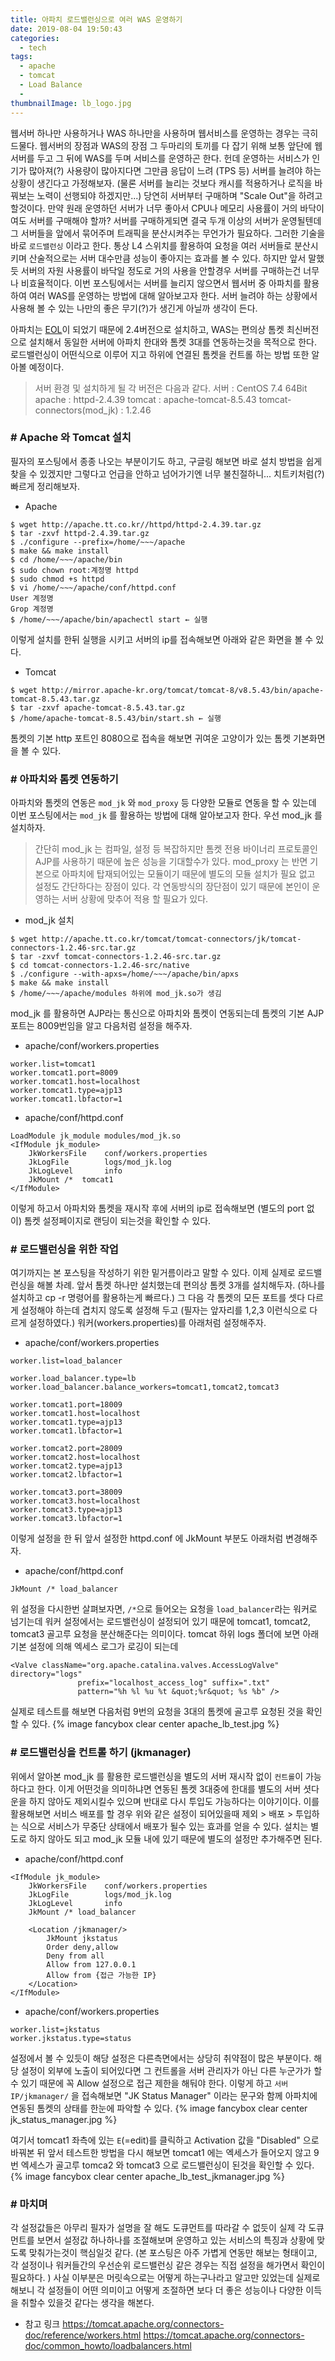 ```yaml
---
title: 아파치 로드밸런싱으로 여러 WAS 운영하기
date: 2019-08-04 19:50:43
categories:
  - tech
tags: 
  - apache
  - tomcat
  - Load Balance
  - 
thumbnailImage: lb_logo.jpg
---
```

웹서버 하나만 사용하거나 WAS 하나만을 사용하며 웹서비스를 운영하는 경우는 극히 드물다. 웹서버의 장점과 WAS의 장점 그 두마리의 토끼를 다 잡기 위해 보통 앞단에 웹서버를 두고 그 뒤에 WAS를 두며 서비스를 운영하곤 한다. 헌데 운영하는 서비스가 인기가 많아져(?) 사용량이 많아지다면 그만큼 응답이 느려 (TPS 등) 서버를 늘려야 하는 상황이 생긴다고 가정해보자.<!--more --> (물론 서버를 늘리는 것보다 캐시를 적용하거나 로직을 바꿔보는 노력이 선행되야 하겠지만...) 당연히 서버부터 구매하며 "Scale Out"을 하려고 할것이다. 만약 원래 운영하던 서버가 너무 좋아서 CPU나 메모리 사용률이 거의 바닥이여도 서버를 구매해야 할까?
서버를 구매하게되면 결국 두개 이상의 서버가 운영될텐데 그 서버들을 앞에서 묶어주며 트래픽을 분산시켜주는 무언가가 필요하다. 그러한 기술을 바로 `로드밸런싱` 이라고 한다. 통상 L4 스위치를 활용하여 요청을 여러 서버들로 분산시키며 산술적으로는 서버 대수만큼 성능이 좋아지는 효과를 볼 수 있다.
하지만 앞서 말했듯 서버의 자원 사용률이 바닥일 정도로 거의 사용을 안할경우 서버를 구매하는건 너무나 비효율적이다. 이번 포스팅에서는 서버를 늘리지 않으면서 웹서버 중 아파치를 활용하여 여러 WAS를 운영하는 방법에 대해 알아보고자 한다. 서버 늘려야 하는 상황에서 사용해 볼 수 있는 나만의 좋은 무기(?)가 생긴게 아닐까 생각이 든다.

아파치는 [EOL](https://httpd.apache.org/#apache-httpd-22-end-of-life-2018-01-01)이 되었기 때문에 2.4버전으로 설치하고, WAS는 편의상 톰켓 최신버전으로 설치해서 동일한 서버에 아파치 한대와 톰켓 3대를 연동하는것을 목적으로 한다. 로드밸런싱이 어떤식으로 이루어 지고 하위에 연결된 톰켓을 컨트롤 하는 방법 또한 알아볼 예정이다.

> 서버 환경 및 설치하게 될 각 버전은 다음과 같다.
서버 : CentOS 7.4 64Bit
apache : httpd-2.4.39
tomcat : apache-tomcat-8.5.43
tomcat-connectors(mod_jk) : 1.2.46

### # Apache 와 Tomcat 설치
필자의 포스팅에서 종종 나오는 부분이기도 하고, 구글링 해보면 바로 설치 방법을 쉽게 찾을 수 있겠지만 그렇다고 언급을 안하고 넘어가기엔 너무 불친절하니... 치트키처럼(?) 빠르게 정리해보자.
- Apache
```
$ wget http://apache.tt.co.kr//httpd/httpd-2.4.39.tar.gz
$ tar -zxvf httpd-2.4.39.tar.gz
$ ./configure --prefix=/home/~~~/apache
$ make && make install
$ cd /home/~~~/apache/bin
$ sudo chown root:계정명 httpd
$ sudo chmod +s httpd
$ vi /home/~~~/apache/conf/httpd.conf
User 계정명
Grop 계정명
$ /home/~~~/apache/bin/apachectl start ← 실행
```
이렇게 설치를 한뒤 실행을 시키고 서버의 ip를 접속해보면 아래와 같은 화면을 볼 수 있다.

- Tomcat
```
$ wget http://mirror.apache-kr.org/tomcat/tomcat-8/v8.5.43/bin/apache-tomcat-8.5.43.tar.gz
$ tar -zxvf apache-tomcat-8.5.43.tar.gz
$ /home/apache-tomcat-8.5.43/bin/start.sh ← 실행
```
톰켓의 기본 http 포트인 8080으로 접속을 해보면 귀여운 고양이가 있는 톰켓 기본화면을 볼 수 있다.

### # 아파치와 톰켓 연동하기
아파치와 톰켓의 연동은 `mod_jk` 와 `mod_proxy` 등 다양한 모듈로 연동을 할 수 있는데 이번 포스팅에서는 `mod_jk` 를 활용하는 방법에 대해 알아보고자 한다. 우선 mod_jk 를 설치하자.
> 간단히 mod_jk 는 컴파일, 설정 등 복잡하지만 톰켓 전용 바이너리 프로토콜인 AJP를 사용하기 때문에 높은 성능을 기대할수가 있다. mod_proxy 는 반면 기본으로 아파치에 탑재되어있는 모듈이기 때문에 별도의 모듈 설치가 필요 없고 설정도 간단하다는 장점이 있다. 각 연동방식의 장단점이 있기 때문에 본인이 운영하는 서버 상황에 맞추어 적용 할 필요가 있다.

- mod_jk 설치
```
$ wget http://apache.tt.co.kr/tomcat/tomcat-connectors/jk/tomcat-connectors-1.2.46-src.tar.gz
$ tar -zxvf tomcat-connectors-1.2.46-src.tar.gz
$ cd tomcat-connectors-1.2.46-src/native
$ ./configure --with-apxs=/home/~~~/apache/bin/apxs
$ make && make install
$ /home/~~~/apache/modules 하위에 mod_jk.so가 생김
```

mod_jk 를 활용하면 AJP라는 통신으로 아파치와 톰켓이 연동되는데 톰켓의 기본 AJP 포트는 8009번임을 알고 다음처럼 설정을 해주자.

- apache/conf/workers.properties
```
worker.list=tomcat1
worker.tomcat1.port=8009
worker.tomcat1.host=localhost
worker.tomcat1.type=ajp13
worker.tomcat1.lbfactor=1
```
- apache/conf/httpd.conf
```
LoadModule jk_module modules/mod_jk.so
<IfModule jk_module>
    JkWorkersFile    conf/workers.properties
    JkLogFile        logs/mod_jk.log
    JkLogLevel       info
    JkMount /* 	tomcat1
</IfModule>
```
이렇게 하고서 아파치와 톰켓을 재시작 후에 서버의 ip로 접속해보면 (별도의 port 없이) 톰켓 설정페이지로 랜딩이 되는것을 확인할 수 있다.

### # 로드밸런싱을 위한 작업
여기까지는 본 포스팅을 작성하기 위한 밑거름이라고 말할 수 있다. 이제 실제로 로드밸런싱을 해볼 차례.
앞서 톰켓 하나만 설치했는데 편의상 톰켓 3개를 설치해두자. (하나를 설치하고 cp -r 명령어를 활용하는게 빠르다.) 그 다음 각 톰켓의 모든 포트를 셋다 다르게 설정해야 하는데 겹치지 않도록 설정해 두고 (필자는 앞자리를 1,2,3 이런식으로 다르게 설정하였다.) 워커(workers.properties)를 아래처럼 설정해주자.

- apache/conf/workers.properties
```
worker.list=load_balancer

worker.load_balancer.type=lb
worker.load_balancer.balance_workers=tomcat1,tomcat2,tomcat3

worker.tomcat1.port=18009
worker.tomcat1.host=localhost
worker.tomcat1.type=ajp13
worker.tomcat1.lbfactor=1

worker.tomcat2.port=28009
worker.tomcat2.host=localhost
worker.tomcat2.type=ajp13
worker.tomcat2.lbfactor=1

worker.tomcat3.port=38009
worker.tomcat3.host=localhost
worker.tomcat3.type=ajp13
worker.tomcat3.lbfactor=1
```
이렇게 설정을 한 뒤 앞서 설정한 httpd.conf 에 JkMount 부분도 아래처럼 변경해주자.

- apache/conf/httpd.conf
```
JkMount /* load_balancer
```

위 설정을 다시한번 살펴보자면, `/*`으로 들어오는 요청을 `load_balancer`라는 워커로 넘기는데 워커 설정에서는 로드밸런싱이 설정되어 있기 때문에 tomcat1, tomcat2, tomcat3 골고루 요청을 분산해준다는 의미이다.
tomcat 하위 logs 폴더에 보면 아래 기본 설정에 의해 엑세스 로그가 로깅이 되는데 
```
<Valve className="org.apache.catalina.valves.AccessLogValve" directory="logs"
               prefix="localhost_access_log" suffix=".txt"
               pattern="%h %l %u %t &quot;%r&quot; %s %b" />
```
실제로 테스트를 해보면 다음처럼 9번의 요청을 3대의 톰켓에 골고루 요청된 것을 확인할 수 있다.
{% image fancybox clear center apache_lb_test.jpg %}

### # 로드밸런싱을 컨트롤 하기 (jkmanager)
위에서 알아본 mod_jk 를 활용한 로드밸런싱을 별도의 서버 재시작 없이 `컨트롤`이 가능하다고 한다. 이게 어떤것을 의미하냐면 연동된 톰켓 3대중에 한대를 별도의 서버 셧다운을 하지 않아도 제외시킬수 있으며 반대로 다시 투입도 가능하다는 이야기이다. 이를 활용해보면 서비스 배포를 할 경우 위와 같은 설정이 되어있을때 제외 > 배포 > 투입하는 식으로 서비스가 무중단 상태에서 배포가 될수 있는 효과를 얻을 수 있다.
설치는 별도로 하지 않아도 되고 mod_jk 모듈 내에 있기 때문에 별도의 설정만 추가해주면 된다.
- apache/conf/httpd.conf
```
<IfModule jk_module>
    JkWorkersFile    conf/workers.properties
    JkLogFile        logs/mod_jk.log
    JkLogLevel       info
    JkMount /* load_balancer

    <Location /jkmanager/>
        JkMount jkstatus
        Order deny,allow
        Deny from all
        Allow from 127.0.0.1
        Allow from {접근 가능한 IP}
    </Location>
</IfModule>
```
- apache/conf/workers.properties
```
worker.list=jkstatus
worker.jkstatus.type=status
```

설정에서 볼 수 있듯이 해당 설정은 다른측면에서는 상당히 취약점이 많은 부분이다. 해당 설정이 외부에 노출이 되어있다면 그 컨트롤을 서버 관리자가 아닌 다른 누군가가 할수 있기 때문에 꼭 Allow 설정으로 접근 제한을 해둬야 한다. 이렇게 하고 `서버 IP/jkmanager/` 을 접속해보면 "JK Status Manager" 이라는 문구와 함께 아파치에 연동된 톰켓의 상태를 한눈에 파악할 수 있다.
{% image fancybox clear center jk_status_manager.jpg %}

여기서 tomcat1 좌측에 있는 `E`(=edit)를 클릭하고 Activation 값을 "Disabled" 으로 바꿔본 뒤 앞서 테스트한 방법을 다시 해보면 tomcat1 에는 엑세스가 들어오지 않고 9번 엑세스가 골고루 tomca2 와 tomcat3 으로 로드밸런싱이 된것을 확인할 수 있다.
{% image fancybox clear center apache_lb_test_jkmanager.jpg %}

### # 마치며
각 설정값들은 아무리 필자가 설명을 잘 해도 도큐먼트를 따라갈 수 없듯이 실제 각 도큐먼트를 보면서 설정값 하나하나를 조절해보며 운영하고 있는 서비스의 특징과 상황에 맞도록 맞춰가는것이 핵심일것 같다. (본 포스팅은 아주 가볍게 연동만 해보는 형태이고, 각 설정이나 워커들간의 우선순위 로드밸런싱 같은 경우는 직접 설정을 해가면서 확인이 필요하다. )
사실 이부분은 머릿속으로는 어떻게 하는구나라고 알고만 있었는데 실제로 해보니 각 설정들이 어떤 의미이고 어떻게 조절하면 보다 더 좋은 성능이나 다양한 이득을 취할수 있을것 같다는 생각을 해본다.

- 참고 링크
https://tomcat.apache.org/connectors-doc/reference/workers.html
https://tomcat.apache.org/connectors-doc/common_howto/loadbalancers.html